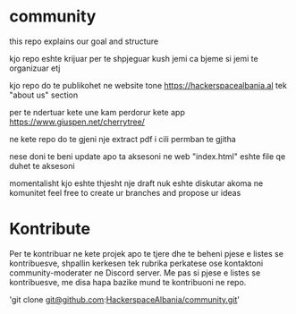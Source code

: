 # community
this repo explains our goal and structure 

kjo repo eshte krijuar per te shpjeguar kush jemi ca bjeme si jemi te organizuar etj

kjo repo do te publikohet ne website tone https://hackerspacealbania.al tek "about us" section 

per te ndertuar kete une kam perdorur kete app https://www.giuspen.net/cherrytree/

ne kete repo do te gjeni nje extract pdf i cili permban te gjitha

nese doni te beni update apo ta aksesoni ne web "index.html" eshte file qe duhet te aksesoni

momentalisht kjo eshte thjesht nje draft nuk eshte diskutar akoma ne komunitet 
feel free to create ur branches and propose ur ideas 


# Kontribute
Per te kontribuar ne kete projek apo te tjere dhe te beheni pjese e listes se kontribuesve, shpallin kerkesen tek rubrika perkatese ose kontaktoni community-moderater ne Discord server. Me pas si pjese e listes se kontribuesve, me disa hapa bazike mund te kontribuoni ne repo.

'git clone git@github.com:[HackerspaceAlbania/community.git](https://github.com/)'



